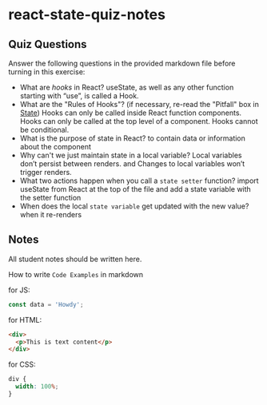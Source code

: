 # react-state-quiz-notes

## Quiz Questions

Answer the following questions in the provided markdown file before turning in this exercise:

- What are _hooks_ in React?
  useState, as well as any other function starting with “use”, is called a Hook.
- What are the "Rules of Hooks"? (if necessary, re-read the "Pitfall" box in [State](https://react.dev/learn/state-a-components-memory))
  Hooks can only be called inside React function components. Hooks can only be called at the top level of a component. Hooks cannot be conditional.
- What is the purpose of state in React?
  to contain data or information about the component
- Why can't we just maintain state in a local variable?
  Local variables don’t persist between renders. and Changes to local variables won’t trigger renders.
- What two actions happen when you call a `state setter` function?
  import useState from React at the top of the file and add a state variable with the setter function
- When does the local `state variable` get updated with the new value?
  when it re-renders

## Notes

All student notes should be written here.

How to write `Code Examples` in markdown

for JS:

```javascript
const data = 'Howdy';
```

for HTML:

```html
<div>
  <p>This is text content</p>
</div>
```

for CSS:

```css
div {
  width: 100%;
}
```
